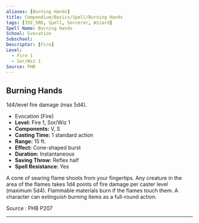 ```yaml
---
aliases: [Burning Hands]
title: Compendium/Basics/Spell/Burning Hands
tags: [35E_SRD, Spell, Sorcerer, Wizard]
Spell Name: Burning Hands
School: Evocation
Subschool: 
Descriptor: [Fire]
Level:
  - Fire 1
  - Sor/Wiz 1
Source: PHB
---
```



## Burning Hands

1d4/level fire damage (max 5d4).

*   Evocation [Fire]
*   **Level:** Fire 1, Sor/Wiz 1
*   **Components:** V, S
*   **Casting Time:** 1 standard action
*   **Range:** 15 ft.
*   **Effect:** Cone-shaped burst
*   **Duration:** Instantaneous
*   **Saving Throw:** Reflex half
*   **Spell Resistance:** Yes

<p>A cone of searing flame shoots from your fingertips. Any creature in the area of the flames takes 1d4 points of fire damage per caster level (maximum 5d4). Flammable materials burn if the flames touch them. A character can extinguish burning items as a full-round action.</p><p> </p>

Source : PHB P207

---
